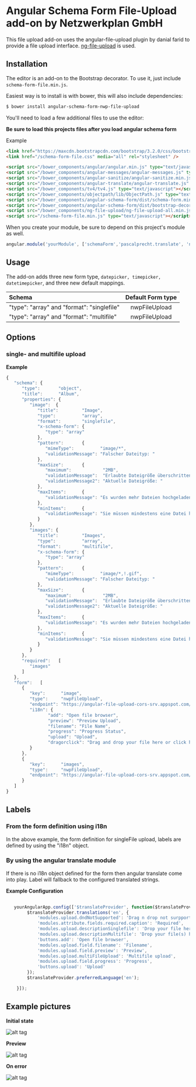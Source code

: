 Angular Schema Form File-Upload add-on by Netzwerkplan GmbH
=================

This file upload add-on uses the angular-file-upload plugin by danial farid to provide a file upload interface. [ng-file-upload](https://github.com/danialfarid/ng-file-upload) is used.

Installation
------------
The editor is an add-on to the Bootstrap decorator. To use it, just include
`schema-form-file.min.js`.

Easiest way is to install is with bower, this will also include dependencies:
```bash
$ bower install angular-schema-form-nwp-file-upload
```

You'll need to load a few additional files to use the editor:

**Be sure to load this projects files after you load angular schema form**

Example

```HTML
<link href="https://maxcdn.bootstrapcdn.com/bootstrap/3.2.0/css/bootstrap.min.css" media="all" rel="stylesheet" />
<link href="/schema-form-file.css" media="all" rel="stylesheet" />

<script src="/bower_components/angular/angular.min.js" type="text/javascript"></script>
<script src="/bower_components/angular-messages/angular-messages.js" type="text/javascript"></script>
<script src="/bower_components/angular-sanitize/angular-sanitize.min.js" type="text/javascript"></script>
<script src="/bower_components/angular-translate/angular-translate.js" type="text/javascript"></script>
<script src="/bower_components/tv4/tv4.js" type="text/javascript"></script>
<script src="/bower_components/objectpath/lib/ObjectPath.js" type="text/javascript"></script>
<script src="/bower_components/angular-schema-form/dist/schema-form.min.js" type="text/javascript"></script>
<script src="/bower_components/angular-schema-form/dist/bootstrap-decorator.min.js" type="text/javascript"></script>
<script src="/bower_components/ng-file-upload/ng-file-upload-all.min.js" type="text/javascript"></script>
<script src="/schema-form-file.min.js" type="text/javascript"></script>
```

When you create your module, be sure to depend on this project's module as well.

```javascript
angular.module('yourModule', ['schemaForm','pascalprecht.translate', 'ngSchemaFormFile']);
```

Usage
-----
The add-on adds three new form type, `datepicker, timepicker, datetimepicker`, and three new default
mappings.

| Schema             |   Default Form type  |
|:-------------------|:------------:|
| "type": "array" and "format": "singlefile"   |   nwpFileUpload   |
| "type": "array" and "format": "multifile"   |   nwpFileUpload   |


Options
-------

### single- and multifile upload

**Example**

```javascript
{
   "schema": {
      "type":       "object",
      "title":      "Album",
      "properties": {
         "image":  {
            "title":         "Image",
            "type":          "array",
            "format":        "singlefile",
            "x-schema-form": {
               "type": "array"
            },
            "pattern":       {
               "mimeType":          "image/*",
               "validationMessage": "Falscher Dateityp: "
            },
            "maxSize":       {
               "maximum":            "2MB",
               "validationMessage":  "Erlaubte Dateigröße überschritten: ",
               "validationMessage2": "Aktuelle Dateigröße: "
            },
            "maxItems":      {
               "validationMessage": "Es wurden mehr Dateien hochgeladen als erlaubt."
            },
            "minItems":      {
               "validationMessage": "Sie müssen mindestens eine Datei hochladen"
            }
         },
         "images": {
            "title":         "Images",
            "type":          "array",
            "format":        "multifile",
            "x-schema-form": {
               "type": "array"
            },
            "pattern":       {
               "mimeType":          "image/*,!.gif",
               "validationMessage": "Falscher Dateityp: "
            },
            "maxSize":       {
               "maximum":            "2MB",
               "validationMessage":  "Erlaubte Dateigröße überschritten: ",
               "validationMessage2": "Aktuelle Dateigröße: "
            },
            "maxItems":      {
               "validationMessage": "Es wurden mehr Dateien hochgeladen als erlaubt."
            },
            "minItems":      {
               "validationMessage": "Sie müssen mindestens eine Datei hochladen"
            }
         }
      },
      "required":   [
         "images"
      ]
   },
   "form":   [
      {
         "key":      "image",
         "type":     "nwpFileUpload",
         "endpoint": "https://angular-file-upload-cors-srv.appspot.com/upload",
         "i18n": {
                "add": "Open file browser",
                "preview": "Preview Upload",
                "filename": "File Name",
                "progress": "Progress Status",
                "upload": "Upload",
                "dragorclick": "Drag and drop your file here or click here"
         }
      },
      {
         "key":      "images",
         "type":     "nwpFileUpload",
         "endpoint": "https://angular-file-upload-cors-srv.appspot.com/upload"
      }
   ]
}
```

Labels
------

### From the form definition using i18n

In the above example, the form definition for singleFile upload, labels are defined by using the "i18n" object. 

### By using the angular translate module
If there is no i18n object defined for the form then angular translate come into play. Label will fallback to the configured translated strings. 

**Example Configuration**
```javascript
   
   yourAngularApp.config(['$translateProvider', function($translateProvider) {
        $translateProvider.translations('en', {
            'modules.upload.dndNotSupported': 'Drag n drop not surpported by your browser',
            'modules.attribute.fields.required.caption': 'Required',
            'modules.upload.descriptionSinglefile': 'Drop your file here',
            'modules.upload.descriptionMultifile': 'Drop your file(s) here',
            'buttons.add': 'Open file browser',
            'modules.upload.field.filename': 'Filename',
            'modules.upload.field.preview': 'Preview',
            'modules.upload.multiFileUpload': 'Multifile upload',
            'modules.upload.field.progress': 'Progress',
            'buttons.upload': 'Upload'
        });
        $translateProvider.preferredLanguage('en');

    }]);

```


Example pictures
-------
**Initial state**

![alt tag](https://raw.githubusercontent.com/saburab/angular-schema-form-nwp-file-upload/master/upload_1.png)


**Preview**

![alt tag](https://raw.githubusercontent.com/saburab/angular-schema-form-nwp-file-upload/master/upload_2.png)


**On error**

![alt tag](https://raw.githubusercontent.com/saburab/angular-schema-form-nwp-file-upload/master/upload_3.png)

